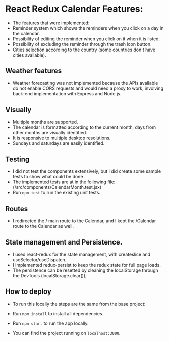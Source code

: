 # React Redux Calendar Features:

- The features that were implemented:
- Reminder system which shows the reminders when you click on a day in the calendar.
- Possibility of editing the reminder when you click on it when it is listed.
- Possibility of excluding the reminder through the trash icon button.
- Cities selection according to the country (some countries don't have cities available).

## Weather features

- Weather forecasting was not implemented because the APIs available do not enable CORS requests and would need a proxy to work, involving back-end implementation with Express and Node.js.

## Visually

- Multiple months are supported.
- The calendar is formatted according to the current month, days from other months are visually identified.
- It is responsive to multiple desktop resolutions.
- Sundays and saturdays are easily identified.

## Testing

- I did not test the components extensively, but I did create some sample tests to show what could be done
- The implemented tests are at in the following file: (/src/components/CalendarMonth.test.jsx)
- Run `npm test` to run the existing unit tests.

## Routes

- I redirected the / main route to the Calendar, and I kept the /Calendar route to the Calendar as well.

## State management and Persistence.

- I used react-redux for the state management, with createslice and useSelector/useDispatch.
- I implemented redux-persist to keep the redux state for full page loads.
- The persistence can be resetted by cleaning the localStorage through the DevTools (localStorage.clear());

## How to deploy

- To run this locally the steps are the same from the base project:

 - Run `npm install`  to install all dependencies.
 - Run `npm start`  to run the app locally.
 - You can find the project running on `localhost:3000`.
